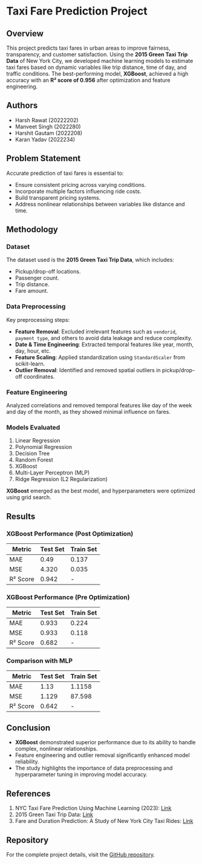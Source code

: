 
# Taxi Fare Prediction Project

## Overview
This project predicts taxi fares in urban areas to improve fairness, transparency, and customer satisfaction. Using the **2015 Green Taxi Trip Data** of New York City, we developed machine learning models to estimate taxi fares based on dynamic variables like trip distance, time of day, and traffic conditions. The best-performing model, **XGBoost**, achieved a high accuracy with an **R² score of 0.956** after optimization and feature engineering.

## Authors
- Harsh Rawat (20222202)
- Manveet Singh (2022280)
- Harshit Gautam (2022208)
- Karan Yadav (2022234)

## Problem Statement
Accurate prediction of taxi fares is essential to:
- Ensure consistent pricing across varying conditions.
- Incorporate multiple factors influencing ride costs.
- Build transparent pricing systems.
- Address nonlinear relationships between variables like distance and time.

## Methodology
### Dataset
The dataset used is the **2015 Green Taxi Trip Data**, which includes:
- Pickup/drop-off locations.
- Passenger count.
- Trip distance.
- Fare amount.

### Data Preprocessing
Key preprocessing steps:
- **Feature Removal**: Excluded irrelevant features such as `vendorid`, `payment type`, and others to avoid data leakage and reduce complexity.
- **Date & Time Engineering**: Extracted temporal features like year, month, day, hour, etc.
- **Feature Scaling**: Applied standardization using `StandardScaler` from scikit-learn.
- **Outlier Removal**: Identified and removed spatial outliers in pickup/drop-off coordinates.

### Feature Engineering
Analyzed correlations and removed temporal features like day of the week and day of the month, as they showed minimal influence on fares.

### Models Evaluated
1. Linear Regression
2. Polynomial Regression
3. Decision Tree
4. Random Forest
5. XGBoost
6. Multi-Layer Perceptron (MLP)
7. Ridge Regression (L2 Regularization)

**XGBoost** emerged as the best model, and hyperparameters were optimized using grid search.

## Results
### XGBoost Performance (Post Optimization)
| Metric   | Test Set | Train Set |
|----------|----------|-----------|
| MAE      | 0.49     | 0.137     |
| MSE      | 4.320    | 0.035     |
| R² Score | 0.942    | -         |

### XGBoost Performance (Pre Optimization)
| Metric   | Test Set | Train Set |
|----------|----------|-----------|
| MAE      | 0.933    | 0.224     |
| MSE      | 0.933    | 0.118     |
| R² Score | 0.682    | -         |

### Comparison with MLP
| Metric   | Test Set | Train Set |
|----------|----------|-----------|
| MAE      | 1.13     | 1.1158    |
| MSE      | 1.129    | 87.598    |
| R² Score | 0.642    | -         |

## Conclusion
- **XGBoost** demonstrated superior performance due to its ability to handle complex, nonlinear relationships.
- Feature engineering and outlier removal significantly enhanced model reliability.
- The study highlights the importance of data preprocessing and hyperparameter tuning in improving model accuracy.

## References
1. NYC Taxi Fare Prediction Using Machine Learning (2023): [Link](https://github.com/harshrawat22202/ML-Project_final)
2. 2015 Green Taxi Trip Data: [Link](https://data.cityofnewyork.us/Transportation/2015-Green-Taxi-Trip-Data/gi8d-wdg5/about_data)
3. Fare and Duration Prediction: A Study of New York City Taxi Rides: [Link](https://cs229.stanford.edu/proj2016/report/AntoniadesFadaviFobaAmonJuniorNewYorkCityCabPricing-report.pdf)

## Repository
For the complete project details, visit the [GitHub repository](https://github.com/DaRKxLoRd18/TaxiFare-Prediction.git).
